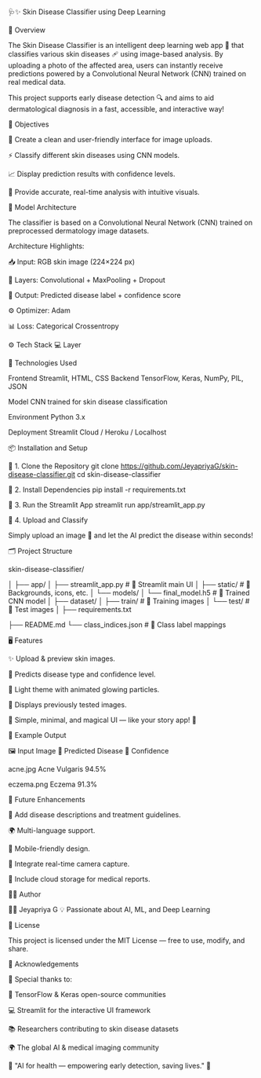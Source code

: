 🩺✨ Skin Disease Classifier using Deep Learning

🌟 Overview

The Skin Disease Classifier is an intelligent deep learning web app 🧠 that classifies various skin diseases 🩹 using image-based analysis.
By uploading a photo of the affected area, 
users can instantly receive predictions powered by a Convolutional Neural Network (CNN) trained on real medical data.

This project supports early disease detection 🔍 and aims to aid dermatological diagnosis in a fast, accessible, and interactive way!

🎯 Objectives

🎨 Create a clean and user-friendly interface for image uploads.

⚡ Classify different skin diseases using CNN models.

📈 Display prediction results with confidence levels.

💬 Provide accurate, real-time analysis with intuitive visuals.

🧠 Model Architecture

The classifier is based on a Convolutional Neural Network (CNN) trained on preprocessed dermatology image datasets.

Architecture Highlights:

📥 Input: RGB skin image (224×224 px)

🔄 Layers: Convolutional + MaxPooling + Dropout

🧩 Output: Predicted disease label + confidence score

⚙️ Optimizer: Adam

📊 Loss: Categorical Crossentropy

⚙️ Tech Stack
💻 Layer	

🧩 Technologies Used

Frontend	Streamlit,
HTML, 
CSS
Backend	TensorFlow,
Keras,
NumPy,
PIL,
JSON

Model	CNN trained for skin disease classification

Environment	Python 3.x

Deployment	Streamlit Cloud / Heroku / Localhost


📦 Installation and Setup

🔹 1. Clone the Repository
git clone https://github.com/JeyapriyaG/skin-disease-classifier.git
cd skin-disease-classifier

🔹 2. Install Dependencies
pip install -r requirements.txt

🔹 3. Run the Streamlit App
streamlit run app/streamlit_app.py

🔹 4. Upload and Classify

Simply upload an image 📸 and let the AI predict the disease within seconds!

🗂️ Project Structure

skin-disease-classifier/

│
├── app/
│   ├── streamlit_app.py        # 🌈 Streamlit main UI
│   ├── static/                 # 🎨 Backgrounds, icons, etc.
│   └── models/
│       └── final_model.h5      # 🧠 Trained CNN model
│
├── dataset/
│   ├── train/                  # 🧾 Training images
│   └── test/                   # 🧪 Test images
│
├── requirements.txt

├── README.md
└── class_indices.json          # 🔢 Class label mappings


🖥️ Features

✨ Upload & preview skin images.

🤖 Predicts disease type and confidence level.

🌈 Light theme with animated glowing particles.

🧾 Displays previously tested images.

💬 Simple, minimal, and magical UI — like your story app! 🌟


🧾 Example Output

🖼️ Input Image	🧬 Predicted Disease	🎯 Confidence

acne.jpg	          Acne Vulgaris        	94.5%

eczema.png	         Eczema	               91.3%


🔮 Future Enhancements

🚀 Add disease descriptions and treatment guidelines.

🌍 Multi-language support.

📱 Mobile-friendly design.

📸 Integrate real-time camera capture.

💾 Include cloud storage for medical reports.

🧑‍💻 Author

👩‍💻 Jeyapriya G
💡 Passionate about AI, ML, and Deep Learning

📜 License

This project is licensed under the MIT License — free to use, modify, and share.

💬 Acknowledgements

🙏 Special thanks to:

🧠 TensorFlow & Keras open-source communities

💻 Streamlit for the interactive UI framework

📚 Researchers contributing to skin disease datasets

🌍 The global AI & medical imaging community

💖 "AI for health — empowering early detection, saving lives." 🩷
